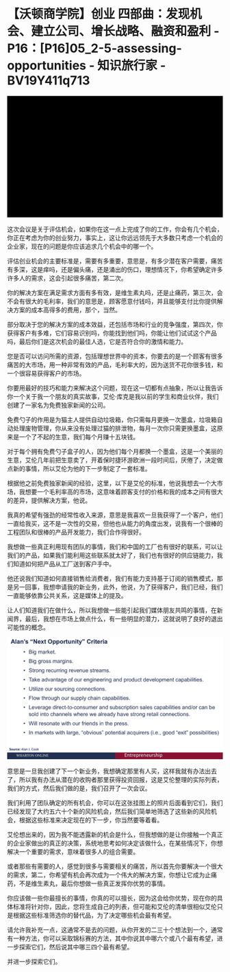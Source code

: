 # 【沃顿商学院】创业 四部曲：发现机会、建立公司、增长战略、融资和盈利 - P16：[P16]05_2-5-assessing-opportunities - 知识旅行家 - BV19Y411q713

![](img/6956819f3fa3eeb5064fb8230b8b2de5_0.png)

这次会议是关于评估机会，如果你在这一点上完成了你的工作，你会有几个机会，你正在考虑为你的创业努力，事实上，这让你远远领先于大多数只考虑一个机会的企业家，现在的问题是你应该追求几个机会中的哪一个。

评估创业机会的主要标准是，需要有多重要，意思是，有多少潜在客户需要，痛苦有多深，这是痒吗，还是偏头痛，还是涌出的伤口，理想情况下，你希望确定许多许多人的需求，这会引起很多痛苦，第二次。

你的解决方案在满足需求方面有多有效，是维生素丸吗，还是止痛药，第三次，会不会有很大的毛利率，我们的意思是，顾客愿意付钱吗，并且能够支付比你提供解决方案的成本高得多的费用，那个，当然。

部分取决于您的解决方案的成本效益，还包括市场和行业的竞争强度，第四次，你获得客户有多难，它们容易识别吗，你能找到他们吗，你能让他们试试这个产品吗，最后你们是这次机会的最佳人选，它是否符合你的激情和能力。

您是否可以访问所需的资源，包括理想世界中的资本，你要去的是一个顾客有很多痛苦的大市场，用一种非常有效的产品，毛利率大的，因为送货不花你很多钱，和一个很容易获得客户的市场。

你要用最好的技巧和能力来解决这个问题，现在这一切都有点抽象，所以让我告诉你一个关于我一个朋友的真实故事，艾伦·库克是我以前的学生和商业伙伴，我们创建了一家名为免费独家新闻的公司。

免费勺子的作用是为猫主人提供自动垃圾箱，你只需每月更换一次墨盒，垃圾箱自动处理废物管理，你从来没有处理过猫的排泄物，每月一次你只需更换墨盒，这原来是一个了不起的生意，我们每个月赚十五块钱。

对于每个拥有免费勺子盒子的人，因为他们每个月都换一个墨盒，这是一个美丽的生意，艾伦几年前把生意卖了，开着保时捷环游欧洲一段时间后，厌倦了，决定做点新的事情，所以艾伦为他的下一步制定了一套标准。

根据他之前免费独家新闻的经验，这里，以下是艾伦的标准，他说我想去一个大市场，我想要一个毛利率高的市场，这意味着顾客支付的价格和我的成本之间有很大的差异，提供解决方案，他说。

我真的希望有强劲的经常性收入来源，意思是我喜欢一旦我获得了一个客户，他们一直给我买，这不是一次性的交易，但他也从能力的角度出发，说我有一个很棒的工程团队和很棒的产品开发能力，我们合作得很好。

我想做一些真正利用现有团队的事情，我们和中国的工厂也有很好的联系，可以让我们的产品，如果我们能利用这些联系就太好了，我们也有很好的供应链能力，我们知道如何把产品从工厂送到客户手中。

他还说我们知道如何直接销售给消费者，我们有能力支持基于订阅的销售模式，那是另一回事，我想申请我的新业务，此外，他说，为了获得客户，我们已经，我们一直能够依靠公共关系，这是媒体上的提及。

让人们知道我们在做什么，所以我想做一些能引起我们媒体朋友共鸣的事情，在新闻界，最后，我想在市场上做点什么，有一些明显的潜力，这就说明了良好的退出可能性的概念。

![](img/6956819f3fa3eeb5064fb8230b8b2de5_2.png)

意思是一旦我创建了下一个新业务，我想确定那里有人买，这样我就有办法出去了，所以我有办法从潜在的收购者那里获得投资回报，这是艾伦整理的实际列表，我们的方式，然后我们做的是，我们召开了一次会议。

我们利用了团队确定的所有机会，你可以在这张挂图上的照片后面看到它们，我们已经发现了大约五六十个新的风险机会，然后我们简单地筛选了这些新的风险机会，根据这些标准来决定现在的下一步，你当然要等着看。

艾伦想出来的，因为我不能透露新的机会是什么，但我想做的是让你接触一个真正的企业家做出的真正的决策，系统地思考如何决定该做什么，在某些情况下，你想解决一个重要的需求，意味着很多人的组合需要。

或者那些有需要的人，感觉到很多与需要相关的痛苦，所以首先你要解决一个很大的需求，第二，你希望有机会再次成为一个伟大的解决方案，你想让它成为止痛药，不是维生素丸，最后你想做一些真正发挥你优势的事情。

你应该做一些你最擅长的事情，你真的可以擅长，因为这会给你优势，现在你的具体标准将针对你，因此，您将生成自己的列表，但可能和艾伦的清单很相似艾伦只是根据这些标准筛选你的替代品，为了决定哪些机会最有希望。

请允许我补充一点，这通常不是去的问题，从你开发的二三十个想法到一个，通常有一种方法，你可以采取锦标赛的方法，其中你说其中哪六个或八个最有希望，进一步探索它们，然后说其中哪三四个最有希望。

并进一步探索它们。
